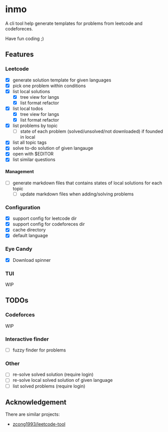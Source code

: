 # inmo

A cli tool help generate templates for problems from leetcode and codeforeces.

Have fun coding ;)

## Features

### Leetcode

- [x] generate solution template for given languages
- [x] pick one problem within conditions
- [x] list local solutions
  - [x] tree view for langs
  - [x] list format refactor
- [x] list local todos
  - [x] tree view for langs
  - [x] list format refactor
- [x] list problems by topic
  - [ ] state of each problem (solved/unsolved/not downloaded) if founded in local
- [x] list all topic tags
- [x] solve to-do solution of given langauge
- [x] open with $EDITOR
- [x] list similar questions

#### Management

- [ ] generate markdown files that contains states of local solutions for each topic
  - [ ] update markdown files when adding/solving problems

### Configuration

- [x] support config for leetcode dir
- [x] support config for codeforeces dir
- [x] cache directory
- [x] default language

### Eye Candy

- [x] Download spinner

### TUI

WIP

## TODOs

### Codeforces

WIP

### Interactive finder

- [ ] fuzzy finder for problems

### Other

- [ ] re-solve solved solution (require login)
- [ ] re-solve local solved solution of given language
- [ ] list solved problems (require login)

## Acknowledgement

There are similar projects:

- [zcong1993/leetcode-tool](https://github.com/zcong1993/leetcode-tool)
